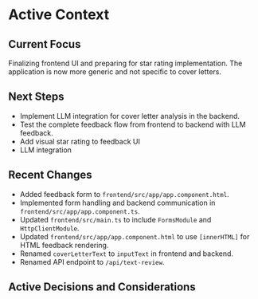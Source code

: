 # Active Context

## Current Focus

Finalizing frontend UI and preparing for star rating implementation.  The application is now more generic and not specific to cover letters.

## Next Steps

- Implement LLM integration for cover letter analysis in the backend.
- Test the complete feedback flow from frontend to backend with LLM feedback.
- Add visual star rating to feedback UI
- LLM integration

## Recent Changes

- Added feedback form to `frontend/src/app/app.component.html`.
- Implemented form handling and backend communication in `frontend/src/app/app.component.ts`.
- Updated `frontend/src/main.ts` to include `FormsModule` and `HttpClientModule`.
- Updated `frontend/src/app/app.component.html` to use `[innerHTML]` for HTML feedback rendering.
- Renamed `coverLetterText` to `inputText` in frontend and backend.
- Renamed API endpoint to `/api/text-review`.

## Active Decisions and Considerations
